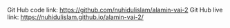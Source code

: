 Git Hub code link: https://github.com/nuhidulislam/alamin-vai-2
Git Hub live link: https://nuhidulislam.github.io/alamin-vai-2/
